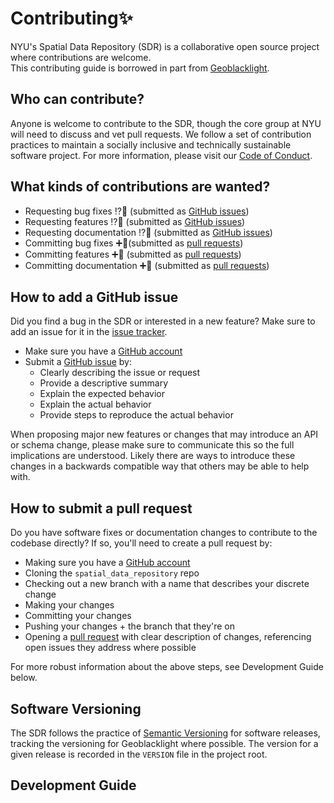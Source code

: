 # Contributing:sparkles:
NYU's Spatial Data Repository (SDR) is a collaborative open source project where contributions are welcome.  
This contributing guide is borrowed in part from [Geoblacklight](https://github.com/geoblacklight/geoblacklight/blob/master/CONTRIBUTING.md).

## Who can contribute?
Anyone is welcome to contribute to the SDR, though the core group at NYU will need to discuss and vet pull requests.
We follow a set of contribution practices to maintain a socially inclusive and technically sustainable software project. For more information, please visit our [Code of Conduct](CODE_OF_CONDUCT.md).

## What kinds of contributions are wanted?
- Requesting bug fixes ⁉️🐛 (submitted as [GitHub issues](#adding-github-issues))
- Requesting features ⁉️🎉 (submitted as [GitHub issues](#adding-github-issues))
- Requesting documentation ⁉️📄 (submitted as [GitHub issues](#adding-github-issues))
- Committing bug fixes ➕🐛(submitted as [pull requests](#submitting-pull-requests))
- Committing features ➕🎉 (submitted as [pull requests](#submitting-pull-requests))
- Committing documentation ➕📄 (submitted as [pull requests](#submitting-pull-requests))

## How to add a GitHub issue 
Did you find a bug in the SDR or interested in a new feature? Make sure to add an issue for it in the [issue tracker](https://github.com/NYULibraries/spatial_data_repository/issues).

 - Make sure you have a [GitHub account](https://github.com/signup/free)
 - Submit a [GitHub issue](./issues) by:
    - Clearly describing the issue or request
    - Provide a descriptive summary
    - Explain the expected behavior
    - Explain the actual behavior
    - Provide steps to reproduce the actual behavior

When proposing major new features or changes that may introduce an API or schema change, please make sure to communicate this so the full implications are understood.
Likely there are ways to introduce these changes in a backwards compatible way that others may be able to help with.

## How to submit a pull request

Do you have software fixes or documentation changes to contribute to the codebase directly? If so, you'll need to create a pull request by:

 - Making sure you have a [GitHub account](https://github.com/signup/free)
 - Cloning the `spatial_data_repository` repo
 - Checking out a new branch with a name that describes your discrete change
 - Making your changes
 - Committing your changes
 - Pushing your changes + the branch that they're on
 - Opening a [pull request](https://github.com/NYULibraries/spatial_data_repository/pulls) with clear description of changes, referencing open issues they address where possible
 
For more robust information about the above steps, see Development Guide below.


## Software Versioning
The SDR follows the practice of [Semantic Versioning](https://semver.org/) for software releases, tracking the versioning for Geoblacklight where possible.
The version for a given release is recorded in the `VERSION` file in the project root.

## Development Guide


